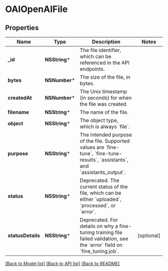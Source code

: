 # OAIOpenAIFile

## Properties
Name | Type | Description | Notes
------------ | ------------- | ------------- | -------------
**_id** | **NSString*** | The file identifier, which can be referenced in the API endpoints. | 
**bytes** | **NSNumber*** | The size of the file, in bytes. | 
**createdAt** | **NSNumber*** | The Unix timestamp (in seconds) for when the file was created. | 
**filename** | **NSString*** | The name of the file. | 
**object** | **NSString*** | The object type, which is always &#x60;file&#x60;. | 
**purpose** | **NSString*** | The intended purpose of the file. Supported values are &#x60;fine-tune&#x60;, &#x60;fine-tune-results&#x60;, &#x60;assistants&#x60;, and &#x60;assistants_output&#x60;. | 
**status** | **NSString*** | Deprecated. The current status of the file, which can be either &#x60;uploaded&#x60;, &#x60;processed&#x60;, or &#x60;error&#x60;. | 
**statusDetails** | **NSString*** | Deprecated. For details on why a fine-tuning training file failed validation, see the &#x60;error&#x60; field on &#x60;fine_tuning.job&#x60;. | [optional] 

[[Back to Model list]](../README.md#documentation-for-models) [[Back to API list]](../README.md#documentation-for-api-endpoints) [[Back to README]](../README.md)



